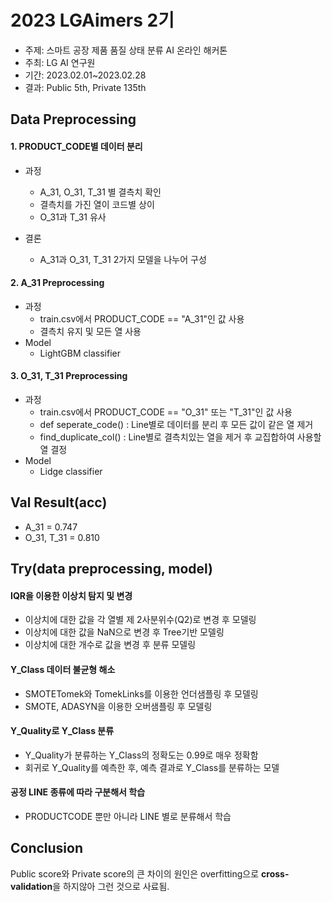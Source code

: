 # 2023 LGAimers 2기
- 주제: 스마트 공장 제품 품질 상태 분류 AI 온라인 해커톤
- 주최: LG AI 연구원
- 기간: 2023.02.01~2023.02.28
- 결과: Public 5th, Private 135th

## Data Preprocessing
#### 1. PRODUCT_CODE별 데이터 분리
- 과정
  - A_31, O_31, T_31 별 결측치 확인
  - 결측치를 가진 열이 코드별 상이
  - O_31과 T_31 유사
    
- 결론
  - A_31과 O_31, T_31 2가지 모델을 나누어 구성
    
#### 2. A_31 Preprocessing
- 과정
  - train.csv에서 PRODUCT_CODE == "A_31"인 값 사용
  - 결측치 유지 및 모든 열 사용
- Model
  - LightGBM classifier
 
#### 3. O_31, T_31 Preprocessing
- 과정
  - train.csv에서 PRODUCT_CODE == "O_31" 또는 "T_31"인 값 사용
  - def seperate_code() : Line별로 데이터를 분리 후 모든 값이 같은 열 제거
  - find_duplicate_col() : Line별로 결측치있는 열을 제거 후 교집합하여 사용할 열 결정 
- Model
  - Lidge classifier
  
## Val Result(acc)
- A_31 = 0.747
- O_31, T_31 = 0.810

## Try(data preprocessing, model)
#### IQR을 이용한 이상치 탐지 및 변경
- 이상치에 대한 값을 각 열별 제 2사분위수(Q2)로 변경 후 모델링
- 이상치에 대한 값을 NaN으로 변경 후 Tree기반 모델링
- 이상치에 대한 개수로 값을 변경 후 분류 모델링
     
#### Y_Class 데이터 불균형 해소
- SMOTETomek와 TomekLinks를 이용한 언더샘플링 후 모델링
- SMOTE, ADASYN을 이용한 오버샘플링 후 모델링

#### Y_Quality로 Y_Class 분류
- Y_Quality가 분류하는 Y_Class의 정확도는 0.99로 매우 정확함
- 회귀로 Y_Quality를 예측한 후, 예측 결과로 Y_Class를 분류하는 모델
  
#### 공정 LINE 종류에 따라 구분해서 학습
- PRODUCTCODE 뿐만 아니라 LINE 별로 분류해서 학습
  
## Conclusion
Public score와 Private score의 큰 차이의 원인은 overfitting으로 <strong>cross-validation</strong>을 하지않아 그런 것으로 사료됨.
